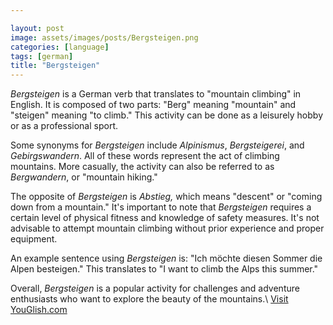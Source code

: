 ```yaml
---

layout: post
image: assets/images/posts/Bergsteigen.png 
categories: [language]
tags: [german]
title: "Bergsteigen"
---
```


*Bergsteigen* is a German verb that translates to "mountain climbing" in English. It is composed of two parts: "Berg" meaning "mountain" and "steigen" meaning "to climb." This activity can be done as a leisurely hobby or as a professional sport. 

Some synonyms for *Bergsteigen* include *Alpinismus*, *Bergsteigerei*, and *Gebirgswandern*. All of these words represent the act of climbing mountains. More casually, the activity can also be referred to as *Bergwandern*, or "mountain hiking." 

The opposite of *Bergsteigen* is *Abstieg,* which means "descent" or "coming down from a mountain." It's important to note that *Bergsteigen* requires a certain level of physical fitness and knowledge of safety measures. It's not advisable to attempt mountain climbing without prior experience and proper equipment. 

An example sentence using *Bergsteigen* is: "Ich möchte diesen Sommer die Alpen besteigen." This translates to "I want to climb the Alps this summer." 

Overall, *Bergsteigen* is a popular activity for challenges and adventure enthusiasts who want to explore the beauty of the mountains.\ <a id="yg-widget-0" class="youglish-widget" data-query="Bergsteigen" data-lang="german" data-components="8412" data-auto-start="0" data-bkg-color="theme_light" data-title="How%20to%20pronounce%20Bergsteigen%20in%20German"  rel="nofollow" href="https://youglish.com">Visit YouGlish.com</a><script async src="https://youglish.com/public/emb/widget.js" charset="utf-8"></script>